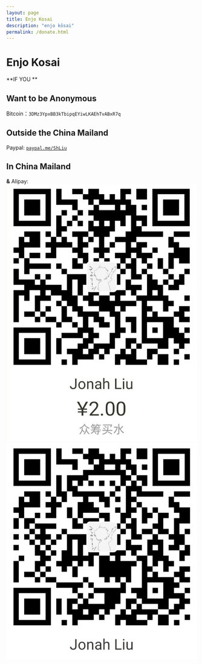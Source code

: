 ```yaml
---
layout: page
title: Enjo Kosai
description: "enjo kōsai"
permalink: /donate.html
---
```

# Enjo Kosai    
**IF YOU **    
## Want to be Anonymous    
Bitcoin：```3DMz3YpxBB3kTbipqEYiwLKAEhTvABxR7q```
## Outside the China Mailand    
Paypal: [```paypal.me/ShLiu```](http://paypal.me/ShLiu)

## In China Mailand   
**&**
Alipay:
![众筹买水](../images/enjo_kosai_2.jpg)
![Enjo Kosai](../images/enjo_kosai.jpg)